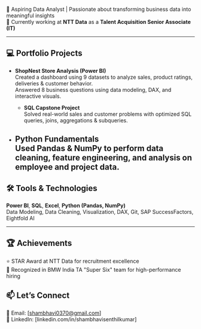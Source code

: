 
🎯 Aspiring Data Analyst | Passionate about transforming business data into meaningful insights  
💼 Currently working at **NTT Data** as a **Talent Acquisition Senior Associate (IT)**

---

## 💻 Portfolio Projects

- **ShopNest Store Analysis (Power BI)**  
  Created a dashboard using 9 datasets to analyze sales, product ratings, deliveries & customer behavior.  
  Answered 8 business questions using data modeling, DAX, and interactive visuals.
  - **SQL Capstone Project**  
  Solved real-world sales and customer problems with optimized SQL queries, joins, aggregations & subqueries.

- **Python Fundamentals**  
  Used Pandas & NumPy to perform data cleaning, feature engineering, and analysis on employee and project data.
  ---

## 🛠️ Tools & Technologies
**Power BI**, **SQL**, **Excel**, **Python (Pandas, NumPy)**  
Data Modeling, Data Cleaning, Visualization, DAX, Git, SAP SuccessFactors, Eightfold AI

---

## 🏆 Achievements
⭐ STAR Award at NTT Data for recruitment excellence  
💫 Recognized in BMW India TA "Super Six" team for high-performance hiring

## 📫 Let’s Connect
📧 Email: [shambhavi0370@gmail.com]  
🔗 LinkedIn: [linkedin.com/in/shambhavisenthilkumar]
